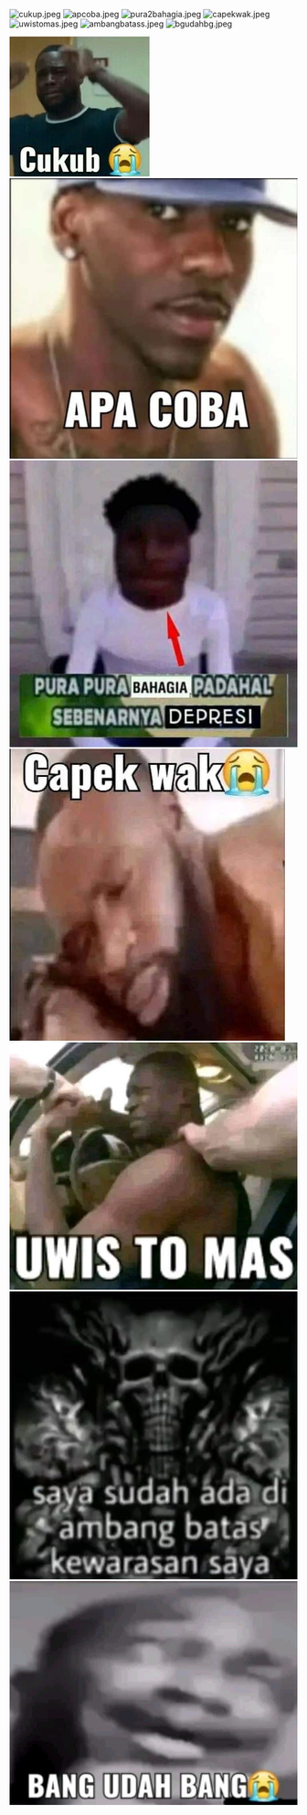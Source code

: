 ![cukup.jpeg](..%2F..%2F..%2FDownloads%2Fcukup.jpeg)
![apcoba.jpeg](..%2F..%2F..%2FDownloads%2Fapcoba.jpeg)
![pura2bahagia.jpeg](..%2F..%2F..%2FDownloads%2Fpura2bahagia.jpeg)
![capekwak.jpeg](..%2F..%2F..%2FDownloads%2Fcapekwak.jpeg)
![uwistomas.jpeg](..%2F..%2F..%2FDownloads%2Fuwistomas.jpeg)
![ambangbatass.jpeg](..%2F..%2F..%2FDownloads%2Fambangbatass.jpeg)
![bgudahbg.jpeg](..%2F..%2F..%2FDownloads%2Fbgudahbg.jpeg)

<img src="./app/src/main/res/drawable-nodpi/cukup.jpeg" alt="Build Status">
<img src="./app/src/main/res/drawable-nodpi/apcoba.jpeg" alt="Build Status">
<img src="./app/src/main/res/drawable-nodpi/pura2bahagia.jpeg" alt="Build Status">
<img src="./app/src/main/res/drawable-nodpi/capekwak.jpeg" alt="Build Status">
<img src="./app/src/main/res/drawable-nodpi/uwistomas.jpeg" alt="Build Status">
<img src="./app/src/main/res/drawable-nodpi/ambangbatass.jpeg" alt="Build Status">
<img src="./app/src/main/res/drawable-nodpi/bgudahbg.jpeg" alt="Build Status">
